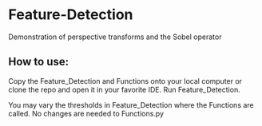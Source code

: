 # Feature-Detection
Demonstration of perspective transforms and the Sobel operator

## How to use:
Copy the Feature_Detection and Functions onto your local computer or clone the repo and open it in your favorite IDE.
Run Feature_Detection.

You may vary the thresholds in Feature_Detection where the Functions are called. No changes are needed to Functions.py
